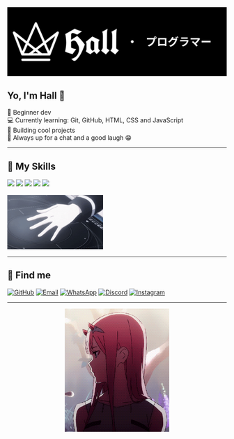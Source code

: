 <div align="center">
  <img src="https://raw.githubusercontent.com/Hall065/Hall065/main/banner.png"/>
</div>

## Yo, I'm Hall 👋

🖤 Beginner dev  
💻 Currently learning: Git, GitHub, HTML, CSS and JavaScript  
🚀 Building cool projects  
💬 Always up for a chat and a good laugh 😁  

---

## 🧠 My Skills

<p>
  <img src="https://img.shields.io/badge/-HTML5-E34F26?style=flat&logo=html5&logoColor=fff">
  <img src="https://img.shields.io/badge/-CSS3-1572B6?style=flat&logo=css3&logoColor=fff">
  <img src="https://img.shields.io/badge/-JavaScript-F7DF1E?style=flat&logo=javascript&logoColor=000">
  <img src="https://img.shields.io/badge/-Git-F05032?style=flat&logo=git&logoColor=fff">
  <img src="https://img.shields.io/badge/-GitHub-181717?style=flat&logo=github&logoColor=fff">
  <br><br>
  <img src="tatsuya.gif" width="220px">
</p>

---

## 🔗 Find me

[![GitHub](https://img.shields.io/badge/-GitHub-181717?style=flat-square&logo=github&logoColor=white)](https://github.com/Hall065)
[![Email](https://img.shields.io/badge/-Email-D14836?style=flat-square&logo=gmail&logoColor=white)](mailto:hall065.2022@gmail.com)
[![WhatsApp](https://img.shields.io/badge/-WhatsApp-25D366?style=flat-square&logo=whatsapp&logoColor=white)](https://wa.me/5519984472205)
[![Discord](https://img.shields.io/badge/-Discord-5865F2?style=flat-square&logo=discord&logoColor=white)](https://discord.com/users/1066341368621965382)
[![Instagram](https://img.shields.io/badge/-Instagram-E4405F?style=flat-square&logo=instagram&logoColor=white)](https://instagram.com/joao_vitorf05)

---

<div align="center">
  <img src="zr2sono.gif" width="240px">
</div>
